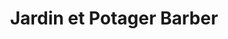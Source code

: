 ---
title: "Jardin et Potager Barber"
url: /lisle-jourdain/jardin-et-potager-barber/
shop: légumes
---